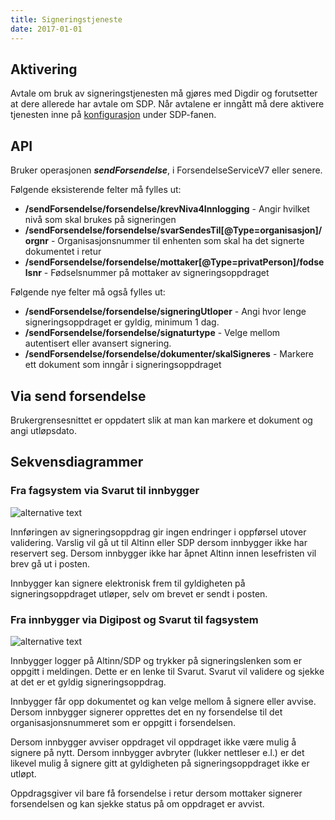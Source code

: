 ```yaml
---
title: Signeringstjeneste
date: 2017-01-01
---
```

## Aktivering
Avtale om bruk av signeringstjenesten må gjøres med Digdir og forutsetter at dere allerede har avtale om SDP. Når avtalene er inngått må dere aktivere tjenesten inne på [konfigurasjon](https://svarut.ks.no/konfigurasjon/#/) under SDP-fanen.

<a name="api"></a>
## API
Bruker operasjonen _**sendForsendelse**_, i ForsendelseServiceV7 eller senere.

Følgende eksisterende felter må fylles ut:

* **/sendForsendelse/forsendelse/krevNiva4Innlogging** - Angir hvilket nivå som skal brukes på signeringen
* **/sendForsendelse/forsendelse/svarSendesTil[@Type=organisasjon]/orgnr** - Organisasjonsnummer til enhenten som skal ha det signerte dokumentet i retur
* **/sendForsendelse/forsendelse/mottaker[@Type=privatPerson]/fodselsnr** - Fødselsnummer på mottaker av signeringsoppdraget

Følgende nye felter må også fylles ut:

* **/sendForsendelse/forsendelse/signeringUtloper** - Angi hvor lenge signeringsoppdraget er gyldig, minimum 1 dag.
* **/sendForsendelse/forsendelse/signaturtype** - Velge mellom autentisert eller avansert signering.
* **/sendForsendelse/forsendelse/dokumenter/skalSigneres** - Markere ett dokument som inngår i signeringsoppdraget

## Via send forsendelse
Brukergrensesnittet er oppdatert slik at man kan markere et dokument og angi utløpsdato.

<a name="Sekvensdiagrammer"></a>
## Sekvensdiagrammer
### Fra fagsystem via Svarut til innbygger
![alternative text](http://www.plantuml.com/plantuml/proxy?src=https://raw.githubusercontent.com/ks-no/svarut-dokumentasjon/master/signering/puml/fagsystem.puml?2)

Innføringen av signeringsoppdrag gir ingen endringer i oppførsel utover validering. Varslig vil gå ut til Altinn eller SDP dersom innbygger ikke har reservert seg. Dersom innbygger ikke har åpnet Altinn innen lesefristen vil brev gå ut i posten.

Innbygger kan signere elektronisk frem til gyldigheten på signeringsoppdraget utløper, selv om brevet er sendt i posten.
  
### Fra innbygger via Digipost og Svarut til fagsystem
![alternative text](http://www.plantuml.com/plantuml/proxy?src=https://raw.githubusercontent.com/ks-no/svarut-dokumentasjon/master/signering/puml/innbygger.puml?2)

Innbygger logger på Altinn/SDP og trykker på signeringslenken som er oppgitt i meldingen. Dette er en lenke til Svarut. Svarut vil validere og sjekke at det er et gyldig signeringsoppdrag. 

Innbygger får opp dokumentet og kan velge mellom å signere eller avvise. Dersom innbygger signerer opprettes det en ny forsendelse til det organisasjonsnummeret som er oppgitt i forsendelsen. 

Dersom innbygger avviser oppdraget vil oppdraget ikke være mulig å signere på nytt. Dersom innbygger avbryter (lukker nettleser e.l.) er det likevel mulig å signere gitt at gyldigheten på signeringsoppdraget ikke er utløpt.

Oppdragsgiver vil bare få forsendelse i retur dersom mottaker signerer forsendelsen og kan sjekke status på om oppdraget er avvist.
